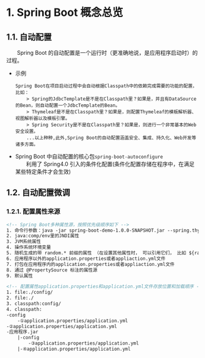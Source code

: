 # 1. Spring Boot 概念总览

## 1.1. 自动配置

&emsp;&emsp;Spring Boot 的自动配置是一个运行时（更准确地说，是应用程序启动时）的过程。

- 示例

  ```
  Spring Boot在项目启动过程中会自动根据Classpath中的依赖完成需要的功能的配置，比如：
      > Spring的JdbcTemplate是不是在Classpath里？如果是，并且有DataSource的Bean，则自动配置一个JdbcTemplate的Bean。
      > Thymeleaf是不是在Classpath里？如果是，则配置Thymeleaf的模板解析器、视图解析器以及模板引擎。
      > Spring Security是不是在Classpath里？如果是，则进行一个非常基本的Web安全设置。
      ...以上种种,此外,Spring Boot的自动配置涵盖安全、集成、持久化、Web开发等诸多方面。
  ```

- Spring Boot 中自动配置的核心包`spring-boot-autoconfigure`<br>
  &emsp;&emsp;利用了 Spring4.0 引入的条件化配置(条件化配置存储在程序中，在满足某些特定条件才会生效)

## 1.2. 自动配置微调

### 1.2.1. 配置属性来源

```xml
<!-- Spring Boot多种属性源，按照优先级顺序如下 -->
1. 命令行参数：java -jar spring-boot-demo-1.0.0-SNAPSHOT.jar --spring.thymeleaf.cache=false
2. java:comp/env里的JNDI属性
3. JVM系统属性
4. 操作系统环境变量
5. 随机生成的带 random.* 前缀的属性 （在设置其他属性时， 可以引用它们， 比如 ${random.long} ）
6. 应用程序以外的application.properties或者appliaction.yml文件
7. 打包在应用程序内的application.properties或者appliaction.yml文件
8. 通过 @PropertySource 标注的属性源
9. 默认属性

<!-- 配置属性application.properties和application.yml文件存放位置和加载顺序 -->
1. file:./config/
2. file:./
3. classpath:config/
4. classpath:
-config
    -①application.properties/application.yml
-②application.properties/application.yml
-应用程序.jar
    |-config
        -③application.properties/application.yml
    |-④application.properties/application.yml
```
